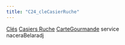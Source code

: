 ```yaml
---
title: "C24_cleCasierRuche"
---
```


[Clés](notes/equipements/cles/C_Clés.md) [Casiers Ruche](notes/equipements/consommables/C_CasierRuche.md) [CarteGourmande](notes/zones/CarteGourmande.md) service\
naceraBelaradj